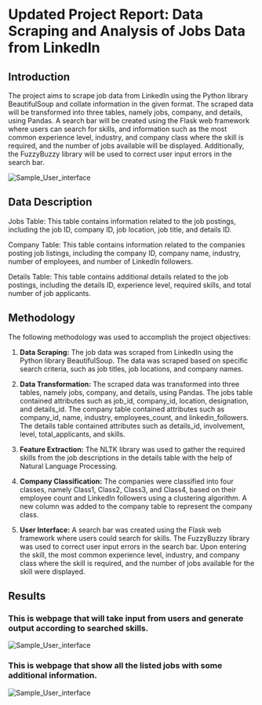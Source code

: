 # Updated Project Report: Data Scraping and Analysis of Jobs Data from LinkedIn

## Introduction

The project aims to scrape job data from LinkedIn using the Python library BeautifulSoup and collate information in the given format. The scraped data will be transformed into three tables, namely jobs, company, and details, using Pandas. A search bar will be created using the Flask web framework where users can search for skills, and information such as the most common experience level, industry, and company class where the skill is required, and the number of jobs available will be displayed. Additionally, the FuzzyBuzzy library will be used to correct user input errors in the search bar.

![Sample_User_interface](https://organic-meat-d9c.notion.site/image/https%3A%2F%2Fs3-us-west-2.amazonaws.com%2Fsecure.notion-static.com%2F6924ce33-8b0b-48aa-b160-acda88d687e3%2FUntitled.png?id=737e0fc7-5be9-4416-ab42-4f44421e75ab&table=block&spaceId=c66c347d-9bbf-4d43-ac0c-5d6d4736cb3e&width=500&userId=&cache=v2)

## Data Description

Jobs Table: This table contains information related to the job postings, including the job ID, company ID, job location, job title, and details ID.

Company Table: This table contains information related to the companies posting job listings, including the company ID, company name, industry, number of employees, and number of LinkedIn followers.

Details Table: This table contains additional details related to the job postings, including the details ID, experience level, required skills, and total number of job applicants.



## Methodology

The following methodology was used to accomplish the project objectives:

1. **Data Scraping:** The job data was scraped from LinkedIn using the Python library BeautifulSoup. The data was scraped based on specific search criteria, such as job titles, job locations, and company names.

2. **Data Transformation:** The scraped data was transformed into three tables, namely jobs, company, and details, using Pandas. The jobs table contained attributes such as job_id, company_id, location, designation, and details_id. The company table contained attributes such as company_id, name, industry, employees_count, and linkedin_followers. The details table contained attributes such as details_id, involvement, level, total_applicants, and skills.

3. **Feature Extraction:** The NLTK library was used to gather the required skills from the job descriptions in the details table with the help of Natural Language Processing.

4. **Company Classification:** The companies were classified into four classes, namely Class1, Class2, Class3, and Class4, based on their employee count and LinkedIn followers using a clustering algorithm. A new column was added to the company table to represent the company class.

5. **User Interface:** A search bar was created using the Flask web framework where users could search for skills. The FuzzyBuzzy library was used to correct user input errors in the search bar. Upon entering the skill, the most common experience level, industry, and company class where the skill is required, and the number of jobs available for the skill were displayed.

## Results

###                                          This is webpage that will take input from users and generate output according to searched skills.

![Sample_User_interface](https://drive.google.com/uc?export=download&id=1fwhxw2c6r0E55K9SPt5cZ6wCjC8GnK5h)

###                                                This is webpage that show all the listed jobs with some additional information.

![Sample_User_interface](https://drive.google.com/uc?export=download&id=1hOy90FuvOg4csqVpLOLrg37hgQE-1hii)


